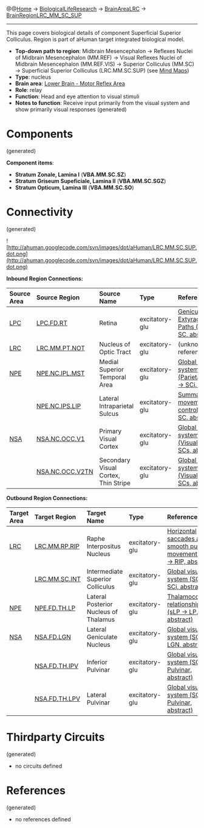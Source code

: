 @@[Home](Home.md) -> [BiologicalLifeResearch](BiologicalLifeResearch.md) -> [BrainAreaLRC](BrainAreaLRC.md) -> [BrainRegionLRC\_MM\_SC\_SUP](BrainRegionLRC_MM_SC_SUP.md)

---


This page covers biological details of component Superficial Superior Colliculus.
Region is part of aHuman target integrated biological model.

  * **Top-down path to region**: Midbrain Mesencephalon -> Reflexes Nuclei of Midbrain Mesencephalon (MM.REF) -> Visual Reflexes Nuclei of Midbrain Mesencephalon (MM.REF.VIS) -> Superior Colliculus (MM.SC) -> Superficial Superior Colliculus (LRC.MM.SC.SUP) (see [Mind Maps](OverallMindMaps.md))
  * **Type**: nucleus
  * **Brain area**: [Lower Brain - Motor Reflex Area](BrainAreaLRC.md)
  * **Role**: relay
  * **Function**: Head and eye attention to visual stimuli
  * **Notes to function**: Receive input primarily from the visual system and show primarily visual responses
(generated)
# Components #
(generated)


**Component items**:
  * **Stratum Zonale, Lamina I** (**VBA.MM.SC.SZ**)
  * **Stratum Griseum Supeficiale, Lamina II** (**VBA.MM.SC.SGZ**)
  * **Stratum Opticum, Lamina III** (**VBA.MM.SC.SO**)

# Connectivity #
(generated)


![http://ahuman.googlecode.com/svn/images/dot/aHuman/LRC.MM.SC.SUP.dot.png](http://ahuman.googlecode.com/svn/images/dot/aHuman/LRC.MM.SC.SUP.dot.png)

**Inbound Region Connections:**

| **Source Area** | **Source Region** | **Source Name** | **Type** | **Reference** |
|:----------------|:------------------|:----------------|:---------|:--------------|
| [LPC](BrainAreaLPC.md) | [LPC.FD.RT](BrainRegionLPC_FD_RT.md) | Retina          | excitatory-glu | [Geniculate and Extyrageniculate Paths (Retina -> SC, abstract)](http://www.sciencedirect.com/science/article/pii/S0387760401003308) |
| [LRC](BrainAreaLRC.md) | [LRC.MM.PT.NOT](BrainRegionLRC_MM_PT_NOT.md) | Nucleus of Optic Tract | excitatory-glu | (unknown reference) |
| [NPE](BrainAreaNPE.md) | [NPE.NC.IPL.MST](BrainRegionNPE_NC_IPL_MST.md) | Medial Superior Temporal Area | excitatory-glu | [Global visual system (ParietalCortex -> SCi, abstract)](http://www.sciencedirect.com/science/article/pii/S0959438808001566) |
|                 | [NPE.NC.IPS.LIP](BrainRegionNPE_NC_IPS_LIP.md) | Lateral Intraparietal Sulcus | excitatory-glu | [Summary of eye movement control (PEF -> SC, abstract)](http://www.cixip.com/index.php/page/content/id/1190) |
| [NSA](BrainAreaNSA.md) | [NSA.NC.OCC.V1](BrainRegionNSA_NC_OCC_V1.md) | Primary Visual Cortex | excitatory-glu | [Global visual system (VisualCortex -> SCs, abstract)](http://www.sciencedirect.com/science/article/pii/S0959438808001566) |
|                 | [NSA.NC.OCC.V2TN](BrainRegionNSA_NC_OCC_V2TN.md) | Secondary Visual Cortex, Thin Stripe | excitatory-glu | [Global visual system (VisualCortex -> SCs, abstract)](http://www.sciencedirect.com/science/article/pii/S0959438808001566) |

**Outbound Region Connections:**

| **Target Area** | **Target Region** | **Target Name** | **Type** | **Reference** |
|:----------------|:------------------|:----------------|:---------|:--------------|
| [LRC](BrainAreaLRC.md) | [LRC.MM.RP.RIP](BrainRegionLRC_MM_RP_RIP.md) | Raphe Interpositus Nucleus | excitatory-glu | [Horizontal saccades and smooth pursuit movements (SC -> RIP, abstract)](http://www.sciencedirect.com/science/article/pii/S0006899301025987) |
|                 | [LRC.MM.SC.INT](BrainRegionLRC_MM_SC_INT.md) | Intermediate Superior Colliculus | excitatory-glu | [Global visual system (SCs -> SCi, abstract)](http://www.sciencedirect.com/science/article/pii/S0959438808001566) |
| [NPE](BrainAreaNPE.md) | [NPE.FD.TH.LP](BrainRegionNPE_FD_TH_LP.md) | Lateral Posterior Nucleus of Thalamus | excitatory-glu | [Thalamocortical relationships (sLP -> LP, abstract)](http://what-when-how.com/neuroscience/the-thalamus-and-cerebral-cortex-integrative-systems-part-2/) |
| [NSA](BrainAreaNSA.md) | [NSA.FD.LGN](BrainRegionNSA_FD_LGN.md) | Lateral Geniculate Nucleus | excitatory-glu | [Global visual system (SCs -> LGN, abstract)](http://www.sciencedirect.com/science/article/pii/S0959438808001566) |
|                 | [NSA.FD.TH.IPV](BrainRegionNSA_FD_TH_IPV.md) | Inferior Pulvinar | excitatory-glu | [Global visual system (SCs -> Pulvinar, abstract)](http://www.sciencedirect.com/science/article/pii/S0959438808001566) |
|                 | [NSA.FD.TH.LPV](BrainRegionNSA_FD_TH_LPV.md) | Lateral Pulvinar | excitatory-glu | [Global visual system (SCs -> Pulvinar, abstract)](http://www.sciencedirect.com/science/article/pii/S0959438808001566) |

# Thirdparty Circuits #
(generated)

  * no circuits defined

# References #
(generated)

  * no references defined
